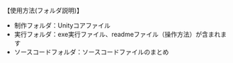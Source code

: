 【使用方法(フォルダ説明)】
- 制作フォルダ：Unityコアファイル
- 実行フォルダ：exe実行ファイル、readmeファイル（操作方法）が含まれます
- ソースコードフォルダ：ソースコードファイルのまとめ
